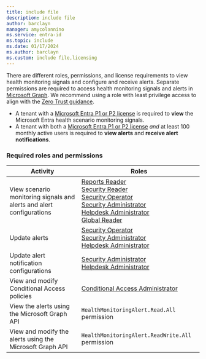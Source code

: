 ```yaml
---
title: include file
description: include file
author: barclayn
manager: amycolannino
ms.service: entra-id
ms.topic: include
ms.date: 01/17/2024
ms.author: barclayn
ms.custom: include file,licensing
---
```


There are different roles, permissions, and license requirements to view health monitoring signals and configure and receive alerts. Separate permissions are required to access health monitoring signals and alerts in [Microsoft Graph](/graph/permissions-overview). We recommend using a role with least privilege access to align with the [Zero Trust guidance](/security/zero-trust/zero-trust-overview).

- A tenant with a [Microsoft Entra P1 or P2 license](~/fundamentals/get-started-premium.md) is required to **view** the Microsoft Entra health scenario monitoring signals.
- A tenant with both a [Microsoft Entra P1 or P2 license](~/fundamentals/get-started-premium.md) *and* at least 100 monthly active users is required to **view alerts** and **receive alert notifications**.

### Required roles and permissions

| Activity | Roles |
|--|--|
| View scenario monitoring signals and alerts and alert configurations | [Reports Reader](../identity/role-based-access-control/permissions-reference.md#reports-reader)<br>[Security Reader](../identity/role-based-access-control/permissions-reference.md#security-reader)<br>[Security Operator](../identity/role-based-access-control/permissions-reference.md#security-operator)<br>[Security Administrator](../identity/role-based-access-control/permissions-reference.md#security-administrator)<br>[Helpdesk Administrator](../identity/role-based-access-control/permissions-reference.md#helpdesk-administrator)<br>[Global Reader](../identity/role-based-access-control/permissions-reference.md#global-reader)<br>|
| Update alerts | [Security Operator](../identity/role-based-access-control/permissions-reference.md#security-operator)<br>[Security Administrator](../identity/role-based-access-control/permissions-reference.md#security-administrator)<br>[Helpdesk Administrator](../identity/role-based-access-control/permissions-reference.md#helpdesk-administrator) |
| Update alert notification configurations | [Security Administrator](../identity/role-based-access-control/permissions-reference.md#security-administrator)<br>[Helpdesk Administrator](../identity/role-based-access-control/permissions-reference.md#helpdesk-administrator) |
| View and modify Conditional Access policies | [Conditional Access Administrator](../identity/role-based-access-control/permissions-reference.md#conditional-access-administrator) |
| View the alerts using the Microsoft Graph API |`HealthMonitoringAlert.Read.All` permission |
| View and modify the alerts using the Microsoft Graph API | `HealthMonitoringAlert.ReadWrite.All` permission |